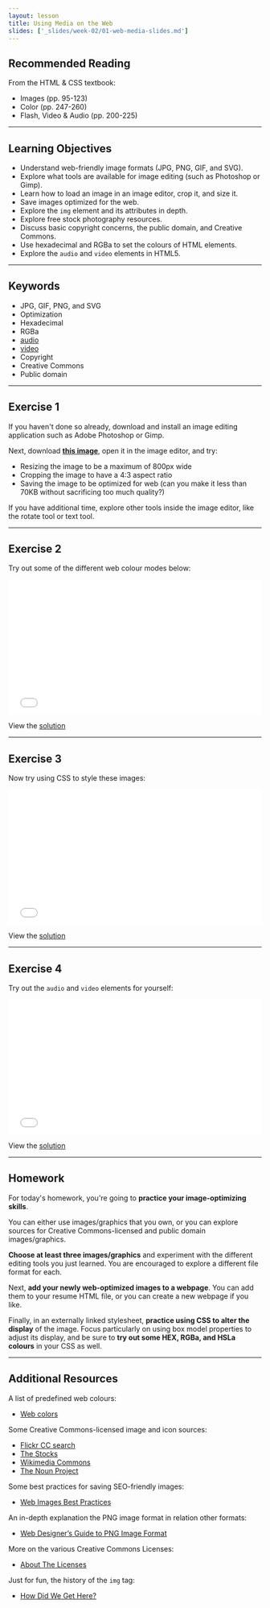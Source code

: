 ```yaml
---
layout: lesson
title: Using Media on the Web
slides: ['_slides/week-02/01-web-media-slides.md']
---
```


## Recommended Reading

From the HTML & CSS textbook:

- Images (pp. 95-123)
- Color (pp. 247-260)
- Flash, Video & Audio (pp. 200-225)

---

## Learning Objectives

- Understand web-friendly image formats (JPG, PNG, GIF, and SVG).
- Explore what tools are available for image editing (such as Photoshop or Gimp).
- Learn how to load an image in an image editor, crop it, and size it.
- Save images optimized for the web.
- Explore the `img` element and its attributes in depth.
- Explore free stock photography resources.
- Discuss basic copyright concerns, the public domain, and Creative Commons.
- Use hexadecimal and RGBa to set the colours of HTML elements.
- Explore the `audio` and `video` elements in HTML5.

---

## Keywords

- JPG, GIF, PNG, and SVG
- Optimization
- Hexadecimal
- RGBa
- [audio](https://developer.mozilla.org/en/docs/Web/HTML/Element/audio)
- [video](https://developer.mozilla.org/en/docs/Web/HTML/Element/video)
- Copyright
- Creative Commons
- Public domain

---

## Exercise 1

If you haven't done so already, download and install an image editing application such as Adobe Photoshop or Gimp.

Next, download **[this image](https://www.flickr.com/photos/jdhancock/12708712045/)**, open it in the image editor, and try:

- Resizing the image to be a maximum of 800px wide
- Cropping the image to have a 4:3 aspect ratio
- Saving the image to be optimized for web (can you make it less than 70KB without sacrificing too much quality?)

If you have additional time, explore other tools inside the image editor, like the rotate tool or text tool.

---

## Exercise 2

Try out some of the different web colour modes below:

<iframe height='268' scrolling='no' src='//codepen.io/redacademy/embed/WvOmvY/?height=268&theme-id=0&default-tab=css' frameborder='no' allowtransparency='true' allowfullscreen='true' style='width: 100%;'>See the Pen <a href='http://codepen.io/redacademy/pen/WvOmvY/'>WvOmvY</a> by RED Academy (<a href='http://codepen.io/redacademy'>@redacademy</a>) on <a href='http://codepen.io'>CodePen</a>.
</iframe>

View the [solution](http://codepen.io/redacademy/pen/VLWReW)

---

## Exercise 3

Now try using CSS to style these images:

<iframe height='268' scrolling='no' src='//codepen.io/redacademy/embed/mJqwVE/?height=268&theme-id=0&default-tab=css' frameborder='no' allowtransparency='true' allowfullscreen='true' style='width: 100%;'>See the Pen <a href='http://codepen.io/redacademy/pen/mJqwVE/'>mJqwVE</a> by RED Academy (<a href='http://codepen.io/redacademy'>@redacademy</a>) on <a href='http://codepen.io'>CodePen</a>.
</iframe>

View the [solution](http://codepen.io/redacademy/pen/LVOLNY)

---

## Exercise 4

Try out the `audio` and `video` elements for yourself:

<iframe height='268' scrolling='no' src='//codepen.io/redacademy/embed/QbBaGE/?height=268&theme-id=0&default-tab=html' frameborder='no' allowtransparency='true' allowfullscreen='true' style='width: 100%;'>See the Pen <a href='http://codepen.io/redacademy/pen/QbBaGE/'>QbBaGE</a> by RED Academy (<a href='http://codepen.io/redacademy'>@redacademy</a>) on <a href='http://codepen.io'>CodePen</a>.
</iframe>

View the [solution](http://codepen.io/redacademy/pen/zGLpoR)

---

## Homework

For today's homework, you're going to **practice your image-optimizing skills**.

You can either use images/graphics that you own, or you can explore sources for Creative Commons-licensed and public domain images/graphics.

**Choose at least three images/graphics** and experiment with the different editing tools you just learned. You are encouraged to explore a different file format for each.

Next, **add your newly web-optimized images to a webpage**. You can add them to your resume HTML file, or you can create a new webpage if you like.

Finally, in an externally linked stylesheet, **practice using CSS to alter the display** of the image. Focus particularly on using box model properties to adjust its display, and be sure to **try out some HEX, RGBa, and HSLa colours** in your CSS as well.

---

## Additional Resources

A list of predefined web colours:

- [Web colors](http://en.wikipedia.org/wiki/Web_colors)

Some Creative Commons-licensed image and icon sources:

- [Flickr CC search](https://www.flickr.com/search/?license=2%2C3%2C4%2C5%2C6%2C9)
- [The Stocks](http://thestocks.im/)
- [Wikimedia Commons](https://commons.wikimedia.org/wiki/Main_Page)
- [The Noun Project](https://thenounproject.com/)

Some best practices for saving SEO-friendly images:

- [Web Images Best Practices](http://www.commercev3.com/website-images-best-practices-2014-seo/)

An in-depth explanation the PNG image format in relation other formats:

- [Web Designer’s Guide to PNG Image Format](http://sixrevisions.com/web_design/web-designers-guide-to-png-image-format/)

More on the various Creative Commons Licenses:

- [About The Licenses](https://creativecommons.org/licenses/)

Just for fun, the history of the `img` tag:

- [How Did We Get Here?](http://diveintohtml5.info/past.html)
